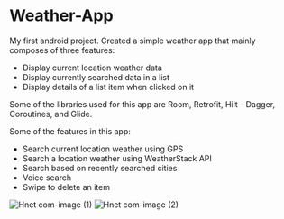 # Weather-App
My first android project. Created a simple weather app that mainly composes of three features:
- Display current location weather data
- Display currently searched data in a list
- Display details of a list item when clicked on it

Some of the libraries used for this app are Room, Retrofit, Hilt - Dagger, Coroutines, and Glide.

Some of the features in this app:
- Search current location weather using GPS
- Search a location weather using WeatherStack API
- Search based on recently searched cities
- Voice search
- Swipe to delete an item

![Hnet com-image (1)](https://user-images.githubusercontent.com/59789023/154850873-905ee35d-fd48-4262-92e7-1123664ebaac.png)
![Hnet com-image (2)](https://user-images.githubusercontent.com/59789023/154850953-ba9fb636-0f52-483f-9cca-c2ef4e6748d6.png)

